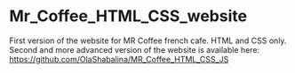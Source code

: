 # Mr_Coffee_HTML_CSS_website

First version of the website for MR Coffee french cafe. HTML and CSS only. Second and more advanced version of the website is available here: 
https://github.com/OlaShabalina/MR_Coffee_HTML_CSS_JS
